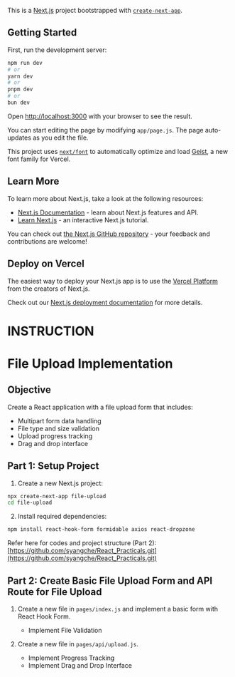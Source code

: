 This is a [Next.js](https://nextjs.org) project bootstrapped with [`create-next-app`](https://github.com/vercel/next.js/tree/canary/packages/create-next-app).

## Getting Started

First, run the development server:

```bash
npm run dev
# or
yarn dev
# or
pnpm dev
# or
bun dev
```

Open [http://localhost:3000](http://localhost:3000) with your browser to see the result.

You can start editing the page by modifying `app/page.js`. The page auto-updates as you edit the file.

This project uses [`next/font`](https://nextjs.org/docs/app/building-your-application/optimizing/fonts) to automatically optimize and load [Geist](https://vercel.com/font), a new font family for Vercel.

## Learn More

To learn more about Next.js, take a look at the following resources:

- [Next.js Documentation](https://nextjs.org/docs) - learn about Next.js features and API.
- [Learn Next.js](https://nextjs.org/learn) - an interactive Next.js tutorial.

You can check out [the Next.js GitHub repository](https://github.com/vercel/next.js) - your feedback and contributions are welcome!

## Deploy on Vercel

The easiest way to deploy your Next.js app is to use the [Vercel Platform](https://vercel.com/new?utm_medium=default-template&filter=next.js&utm_source=create-next-app&utm_campaign=create-next-app-readme) from the creators of Next.js.

Check out our [Next.js deployment documentation](https://nextjs.org/docs/app/building-your-application/deploying) for more details.

# INSTRUCTION
# File Upload Implementation

## Objective
Create a React application with a file upload form that includes:
- Multipart form data handling
- File type and size validation
- Upload progress tracking
- Drag and drop interface

## Part 1: Setup Project

1. Create a new Next.js project:
```bash
npx create-next-app file-upload
cd file-upload
```

2. Install required dependencies:
```bash
npm install react-hook-form formidable axios react-dropzone
```

Refer here for codes and project structure (Part 2):
[https://github.com/syangche/React_Practicals.git](https://github.com/syangche/React_Practicals.git)

## Part 2: Create Basic File Upload Form and API Route for File Upload

1. Create a new file in `pages/index.js` and implement a basic form with React Hook Form.
   - Implement File Validation

2. Create a new file in `pages/api/upload.js`.
   - Implement Progress Tracking
   - Implement Drag and Drop Interface